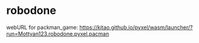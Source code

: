 # robodone

webURL for packman_game:
    https://kitao.github.io/pyxel/wasm/launcher/?run=Mottyan123.robodone.pyxel.pacman